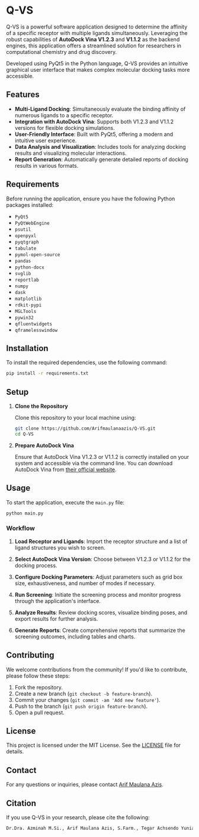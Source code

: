 # Q-VS

Q-VS is a powerful software application designed to determine the affinity of a specific receptor with multiple ligands simultaneously. Leveraging the robust capabilities of **AutoDock Vina V1.2.3** and **V1.1.2** as the backend engines, this application offers a streamlined solution for researchers in computational chemistry and drug discovery.

Developed using PyQt5 in the Python language, Q-VS provides an intuitive graphical user interface that makes complex molecular docking tasks more accessible.

## Features

- **Multi-Ligand Docking**: Simultaneously evaluate the binding affinity of numerous ligands to a specific receptor.
- **Integration with AutoDock Vina**: Supports both V1.2.3 and V1.1.2 versions for flexible docking simulations.
- **User-Friendly Interface**: Built with PyQt5, offering a modern and intuitive user experience.
- **Data Analysis and Visualization**: Includes tools for analyzing docking results and visualizing molecular interactions.
- **Report Generation**: Automatically generate detailed reports of docking results in various formats.

## Requirements

Before running the application, ensure you have the following Python packages installed:

- `PyQt5`
- `PyQtWebEngine`
- `psutil`
- `openpyxl`
- `pyqtgraph`
- `tabulate`
- `pymol-open-source`
- `pandas`
- `python-docx`
- `svglib`
- `reportlab`
- `numpy`
- `dask`
- `matplotlib`
- `rdkit-pypi`
- `MGLTools`
- `pywin32`
- `qfluentwidgets`
- `qframelesswindow`

## Installation

To install the required dependencies, use the following command:

```bash
pip install -r requirements.txt
```

## Setup

1. **Clone the Repository**

   Clone this repository to your local machine using:

   ```bash
   git clone https://github.com/Arifmaulanaazis/Q-VS.git
   cd Q-VS
   ```

2. **Prepare AutoDock Vina**

   Ensure that AutoDock Vina V1.2.3 or V1.1.2 is correctly installed on your system and accessible via the command line. You can download AutoDock Vina from [their official website](http://vina.scripps.edu/).

## Usage

To start the application, execute the `main.py` file:

```bash
python main.py
```

### Workflow

1. **Load Receptor and Ligands**: Import the receptor structure and a list of ligand structures you wish to screen.

2. **Select AutoDock Vina Version**: Choose between V1.2.3 or V1.1.2 for the docking process.

3. **Configure Docking Parameters**: Adjust parameters such as grid box size, exhaustiveness, and number of modes if necessary.

4. **Run Screening**: Initiate the screening process and monitor progress through the application's interface.

5. **Analyze Results**: Review docking scores, visualize binding poses, and export results for further analysis.

6. **Generate Reports**: Create comprehensive reports that summarize the screening outcomes, including tables and charts.

## Contributing

We welcome contributions from the community! If you'd like to contribute, please follow these steps:

1. Fork the repository.
2. Create a new branch (`git checkout -b feature-branch`).
3. Commit your changes (`git commit -am 'Add new feature'`).
4. Push to the branch (`git push origin feature-branch`).
5. Open a pull request.

## License

This project is licensed under the MIT License. See the [LICENSE](LICENSE) file for details.

## Contact

For any questions or inquiries, please contact [Arif Maulana Azis](mailto:titandigitalsoft@gmail.com).

## Citation

If you use Q-VS in your research, please cite the following:

```bash
Dr.Dra. Azminah M.Si., Arif Maulana Azis, S.Farm., Tegar Achsendo Yuniarta, S.Farm., M.Si, Dr.rer.nat. apt. Ratih. Q-VS V1.0.1. Surabaya, 2023.
```

